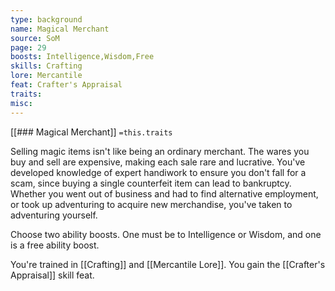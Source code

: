 ```yaml
---
type: background
name: Magical Merchant 
source: SoM
page: 29
boosts: Intelligence,Wisdom,Free
skills: Crafting
lore: Mercantile
feat: Crafter's Appraisal
traits: 
misc: 
---
```


[[### Magical Merchant]]
`=this.traits`


Selling magic items isn't like being an ordinary merchant. The wares you buy and sell are expensive, making each sale rare and lucrative. You've developed knowledge of expert handiwork to ensure you don't fall for a scam, since buying a single counterfeit item can lead to bankruptcy. Whether you went out of business and had to find alternative employment, or took up adventuring to acquire new merchandise, you've taken to adventuring yourself.

Choose two ability boosts. One must be to Intelligence or Wisdom, and one is a free ability boost.

You're trained in [[Crafting]] and [[Mercantile Lore]]. You gain the [[Crafter's Appraisal]] skill feat.


